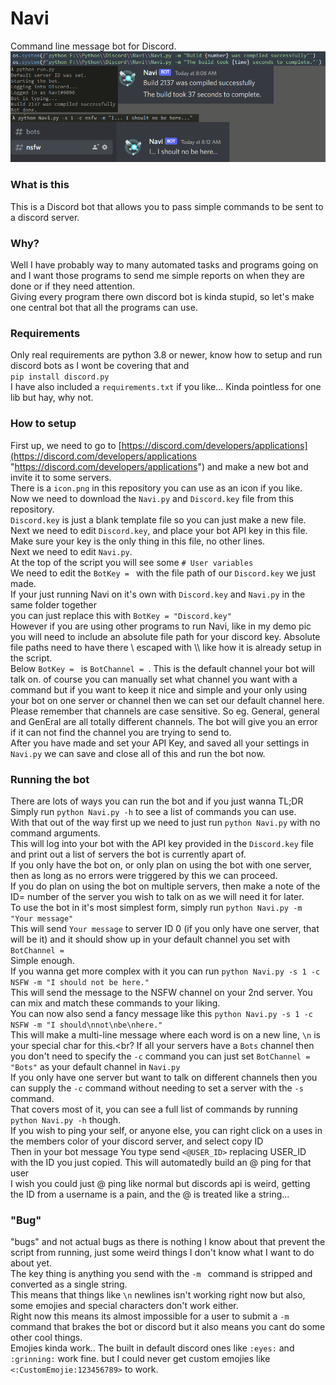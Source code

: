 # Navi
Command line message bot for Discord.
![demo](demo.png)

### What is this
This is a Discord bot that allows you to pass simple commands to be sent to a discord server.

### Why?
Well I have probably way to many automated tasks and programs going on and I want those programs to send me simple reports on when they are done or if they need attention.<br>
Giving every program there own discord bot is kinda stupid, so let's make one central bot that all the programs can use.

### Requirements
Only real requirements are python 3.8 or newer, know how to setup and run discord bots as I wont be covering that and<br>
`pip install discord.py`<br>
I have also included a `requirements.txt` if you like... Kinda pointless for one lib but hay, why not.

### How to setup
First up, we need to go to [https://discord.com/developers/applications](https://discord.com/developers/applications "https://discord.com/developers/applications") and make a new bot and invite it to some servers.<br>
There is a `icon.png` in this repository you can use as an icon if you like.<br>
Now we need to download the `Navi.py` and `Discord.key` file from this repository.<br>
`Discord.key` is just a blank template file so you can just make a new file.<br>
Next we need to edit `Discord.key`, and place your bot API key in this file.<br>
Make sure your key is the only thing in this file, no other lines.<br>
Next we need to edit `Navi.py`.<br>
At the top of the script you will see some `# User variables`<br>
We need to edit the `BotKey = ` with the file path of our `Discord.key` we just made.<br>
If your just running Navi on it's own with `Discord.key` and `Navi.py` in the same folder together<br>
you can just replace this with `BotKey = "Discord.key"`<br>
However if you are using other programs to run Navi, like in my demo pic you will need to include an absolute file
path for your discord key. Absolute file paths need to have there \ escaped with \\\ like how it is already setup in the script.<br>
Below `BotKey = ` is `BotChannel = `. This is the default channel your bot will talk on. of course you can manually set what channel you want with a command but if you want to keep it nice and simple and your only using your bot on one server or channel then we can set our default channel here.<br>
Please remember that channels are case sensitive. So eg. General, general and GenEral are all totally different channels. The bot will give you an error if it can not find the channel you are trying to send to.<br>
After you have made and set your API Key, and saved all your settings in `Navi.py` we can save and close all of this and run the bot now.<br>

### Running the bot
There are lots of ways you can run the bot and if you just wanna TL;DR<br>
Simply run `python Navi.py -h` to see a list of commands you can use.<br>
With that out of the way first up we need to just run `python Navi.py` with no command arguments.<br>
This will log into your bot with the API key provided in the `Discord.key` file and print out a list of servers the bot is currently apart of.<br>
If you only have the bot on, or only plan on using the bot with one server, then as long as no errors were triggered by this we can proceed.<br>
If you do plan on using the bot on multiple servers, then make a note of the ID= number of the server you wish to talk on as we will need it for later.<br>
To use the bot in it's most simplest form, simply run `python Navi.py -m "Your message"`<br>
This will send `Your message` to server ID 0 (if you only have one server, that will be it) and it should show up in your default channel you set with `BotChannel = `<br>
Simple enough.<br>
If you wanna get more complex with it you can run `python Navi.py -s 1 -c NSFW -m "I should not be here."`<br>
This will send the message to the NSFW channel on your 2nd server. You can mix and match these commands to your liking.<br>
You can now also send a fancy message like this `python Navi.py -s 1 -c NSFW -m "I should\nnot\nbe\nhere."`<br>
This will make a multi-line message where each word is on a new line, `\n` is your special char for this.<br?
If all your servers have a `Bots` channel then you don't need to specify the `-c` command you can just set `BotChannel = "Bots"` as your default channel in `Navi.py`<br>
If you only have one server but want to talk on different channels then you can supply the `-c` command without needing to set a server with the `-s` command.<br>
That covers most of it, you can see a full list of commands by running `python Navi.py -h` though.<br>
If you wish to ping your self, or anyone else, you can right click on a uses in the members color of your discord server, and select copy ID<br>
Then in your bot message You type send `<@USER_ID>` replacing USER_ID with the ID you just copied. This will automatedly build an @ ping for that user<br>
I wish you could just @ ping like normal but discords api is weird, getting the ID from a username is a pain, and the @ is treated like a string...

### "Bug"
"bugs" and not actual bugs as there is nothing I know about that prevent the script from running, just some weird things I don't know what I want to do about yet.<br>
The key thing is anything you send with the `-m ` command is stripped and converted as a single string.<br>
This means that things like `\n` newlines isn't working right now but also, some emojies and special characters don't work either.<br>
Right now this means its almost impossible for a user to submit a `-m ` command that brakes the bot or discord but it also means you cant do some other cool things.<br>
Emojies kinda work.. The built in default discord ones like `:eyes:` and `:grinning:` work fine. but I could never get custom emojies like `<:CustomEmojie:123456789>` to work.
